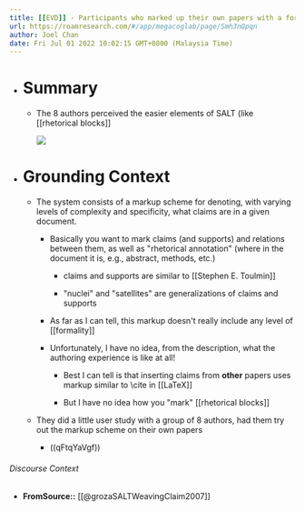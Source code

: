 ```yaml
---
title: [[EVD]] - Participants who marked up their own papers with a formal semantic scheme self-reported that formally marking rhetorical relations between claims seemed less clear in terms of payoff compared to formally making claims - [[@grozaSALTWeavingClaim2007]]
url: https://roamresearch.com/#/app/megacoglab/page/Smh3nQpqn
author: Joel Chan
date: Fri Jul 01 2022 10:02:15 GMT+0800 (Malaysia Time)
---
```


- # Summary

    - The 8 authors perceived the easier elements of SALT (like [[rhetorical blocks]]

        ![](https://firebasestorage.googleapis.com/v0/b/firescript-577a2.appspot.com/o/imgs%2Fapp%2Fmegacoglab%2FYWPWHQS0EE.png?alt=media&token=00320f87-4c4d-4a08-bae5-da7a4031554c)
- # Grounding Context

    - The system consists of a markup scheme for denoting, with varying levels of complexity and specificity, what claims are in a given document.

        - Basically you want to mark claims (and supports) and relations between them, as well as "rhetorical annotation" (where in the document it is, e.g., abstract, methods, etc.)

            - claims and supports are similar to [[Stephen E. Toulmin]]

            - "nuclei" and "satellites" are generalizations of claims and supports

        - As far as I can tell, this markup doesn't really include any level of [[formality]]

        - Unfortunately, I have no idea, from the description, what the authoring experience is like at all!

            - Best I can tell is that inserting claims from __other__ papers uses markup similar to \cite in [[LaTeX]]

            - But I have no idea how you "mark" [[rhetorical blocks]]

    - They did a little user study with a group of 8 authors, had them try out the markup scheme on their own papers

        - ((qFtqYaVgf))

###### Discourse Context

- **FromSource::** [[@grozaSALTWeavingClaim2007]]

